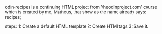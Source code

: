 odin-recipes is a continuing HTML project from 'theodinproject.com' course which is created by me, Matheus, that show as the name already says: recipes; 

steps:
 1: Create a default HTML template
 2: Create HTMl tags
 3: Save it.

